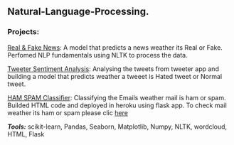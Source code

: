 ## Natural-Language-Processing.

### Projects:

[Real & Fake News](https://github.com/krishnavamshikorpal/Natural-Language-Processing-NLP-portfolio/blob/master/real%20fake/fack%20%20or%20true.ipynb): A model that predicts a news weather its Real or Fake. Perfomed NLP fundamentals using NLTK to process the data.

[Tweeter Sentiment Analysis](https://github.com/krishnavamshikorpal/Natural-Language-Processing-NLP-portfolio/blob/master/Tweeter%20Sentiment%20Analysis/Twitter%20Sentiment%20Analysis.ipynb): Analysing the tweets from tweeter app and building a model that predicts weather a tweeet is Hated tweet or Normal tweet.

[HAM SPAM Classifier](https://github.com/krishnavamshikorpal/Natural-Language-Processing-NLP-portfolio/blob/master/emailclassifier/model.py): Classifying the Emails weather mail is ham or spam. Builded HTML code and deployed in heroku using flask app. To check mail weather its ham or spam please clic [here](https://hamspamclassifier.herokuapp.com/)



***Tools:*** scikit-learn, Pandas, Seaborn, Matplotlib, Numpy, NLTK, wordcloud, HTML, Flask
